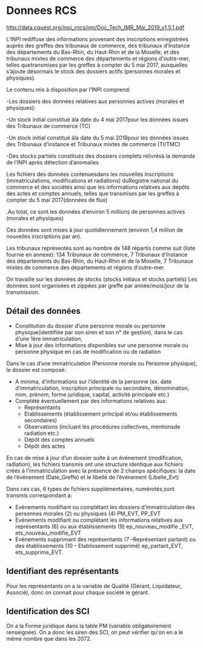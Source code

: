# Donnees RCS

http://data.cquest.org/inpi_rncs/imr/Doc_Tech_IMR_Mai_2019_v1.5.1.pdf

L’INPI rediffuse des informations provenant  des  inscriptions  enregistrées  auprès  des greffes des tribunaux de commerce, des tribunaux d’Instance des départements du Bas-Rhin, du Haut-Rhin et de la Moselle, et des tribunaux mixtes de commerce des départements et régions d'outre-mer, telles  quetransmises  par  les  greffes  à  compter  du  5  mai  2017,  auxquelles s’ajoute désormais le stock des dossiers actifs (personnes morales et physiques).

Le contenu mis à disposition par l’INPI comprend:

-Les dossiers des données relatives aux personnes actives (morales et physiques):

-Un stock initial constitué àla date du 4 mai 2017pour les données issues des Tribunaux de commerce (TC)

-Un stock initial constitué àla date du 5 mai 2018pour les données issues des Tribunaux d’instance et Tribunaux mixtes de commerce (TI/TMC)

-Des stocks partiels constitués des dossiers complets relivrésà la demande de l’INPI après détection d’anomalies 

Les fichiers   des   données   contenuesdans   les nouvelles inscriptions (immatriculations, modifications  et  radiations) duRegistre  national  du  commerce  et  des  sociétés  ainsi  que  les informations  relatives  aux  dépôts  des  actes  et  comptes  annuels,  telles  que  transmises  par  les greffes à compter du 5 mai 2017(données de flux)

.Au total, ce sont les données d’environ 5 millions de personnes actives (morales et physiques)

Ces données sont mises à jour quotidiennement (environ 1,4 million de nouvelles inscriptions par an).

Les tribunaux représentés sont au nombre de 148 répartis comme suit (liste fournie en annexe): 
134 Tribunaux de commerce,
7 Tribunaux d’Instance des départements du Bas-Rhin, du Haut-Rhin et de la Moselle,
7 Tribunaux mixtes de commerce des départements et régions d'outre-mer.

On travaille sur les données de stocks (stocks initiaux et stocks partiels)
Les données sont organisées et zippées par greffe par année/mois/jour de la transmission. 

## Détail des données

 - Constitution du dossier d’une personne morale ou personne physique(identifiée par son siren et son n° de gestion), dans le cas d’une 1ère immatriculation,
 - Mise  à  jour des  informations  disponibles  sur  une personne  morale  ou  personne  physique en cas de modification ou de radiation

 Dans le cas d’une immatriculation (Personne morale ou Personne physique), le dossier est composé:
 - A minima, d’informations sur l’identité  de  la  personne (ex. date d’immatriculation, inscription principale   ou   secondaire,   dénomination,   nom,   prénom, forme   juridique,   capital, activité principale etc.)
 - Complété éventuellement par des informations relatives aux:
    - Représentants
    - Etablissements (établissement principal et/ou établissements secondaires)
    - Observations (incluant les procédures collectives, mentionsde radiation etc.)
    - Dépôt des comptes annuels
    - Dépôt des actes

En cas de mise à jour d’un dossier suite à un événement (modification, radiation), les fichiers transmis ont une structure identique aux fichiers créés à l’immatriculation  avec la  présence  de 2  champs spécifiques: la date de l’événement (Date_Greffe) et le libellé de l’événement (Libelle_Evt)

Dans ces cas, 6 types de fichiers supplémentaires, numérotés,sont transmis correspondant à:
- Evénements modifiant ou complétant les dossiers d’immatriculation des personnes morales (2) ou physiques (4) PM_EVT, PP_EVT
- Evénements  modifiant  ou  complétant  les  informations  relatives  aux  représentants  (6)  ou  aux établissements (9) ep_nouveau_modifie _EVT, ets_nouveau_modifie_EVT
- Evénements  supprimant  des  représentants  (7 –Représentant  partant)  ou  des  établissements (10 – Etablissement supprimé) ep_partant_EVT, ets_supprime_EVT.


## Identifiant des représentants

Pour les représentants on a la variable de Qualité (Gérant, Liquidateur, Associé), donc on connait pour chaque société le gérant. 

## Identification des SCI

On a la Forme juridique dans la table PM (variable obligatoirement renseignée). 
On a donc les siren des SCI, on peut vérifier qu'on en a le même nombre que dans les 2072. 